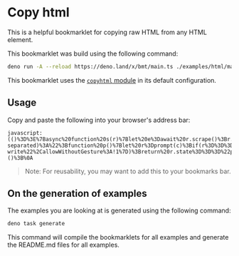 # Copy html

This is a helpful bookmarklet for copying raw HTML from any HTML element.

This bookmarklet was build using the following command:

```bash
deno run -A --reload https://deno.land/x/bmt/main.ts ./examples/html/main.ts
```

This bookmarklet uses the [`copyhtml` module](../../copyhtml/) in its default
configuration.

## Usage

Copy and paste the following into your browser's address bar:

```
javascript:(()%3D%3E%7Basync%20function%20s(r)%7Blet%20e%3Dawait%20r.scrape()%3Br.render(r.transform%3Fr.transform(e)%3Ae)%7Dasync%20function%20n()%7Breturn(await%20p()).map(t%3D%3Edocument.querySelector(t)).map(t%3D%3Et%3F.outerHTML).join(%22%22)%7Dasync%20function%20i(r)%7Bif(!await%20m())%7Balert(%22Please%20enable%20clipboard%20permission%20in%20your%20browser%20settings%20to%20use%20this%20feature.%22)%3Breturn%7Dl(r)%7Dvar%20c%3D%22Enter%20selectors%20to%20copy%20HTML%20from%20(comma-separated)%3A%22%3Bfunction%20p()%7Blet%20r%3Dprompt(c)%3Bif(r%3D%3D%3Dnull)throw%20new%20Error(%22No%20selectors%20provided.%22)%3Breturn%20r.split(%22%2C%22).map(o%3D%3Eo.trim())%7Dfunction%20l(r)%7Bnavigator.clipboard.writeText(r).catch(e%3D%3E%7Bconsole.error(e)%7D).finally(()%3D%3E%7Bconsole.log(%22Copied%20to%20clipboard.%22%2C%7Btext%3Ar%7D)%7D)%7Dasync%20function%20m()%7Bif(!navigator.clipboard)return!1%3Btry%7Blet%20r%3Dawait%20navigator.permissions.query(%7Bname%3A%22clipboard-write%22%2CallowWithoutGesture%3A!1%7D)%3Breturn%20r.state%3D%3D%3D%22prompt%22%26%26console.log(%22Requesting%20clipboard%20permission...%22)%2Cr.state%3D%3D%3D%22granted%22%7Dcatch(r)%7Bconsole.error(r)%7Dreturn!1%7Dasync%20function%20a(r)%7Bawait%20s(%7B...r%2Cscrape%3An%2Crender%3Ai%7D)%7Da()%3B%7D)()%3B%0A
```

> Note: For reusability, you may want to add this to your bookmarks bar.

## On the generation of examples

The examples you are looking at is generated using the following command:

```bash
deno task generate
```

This command will compile the bookmarklets for all examples and generate the
README.md files for all examples.

